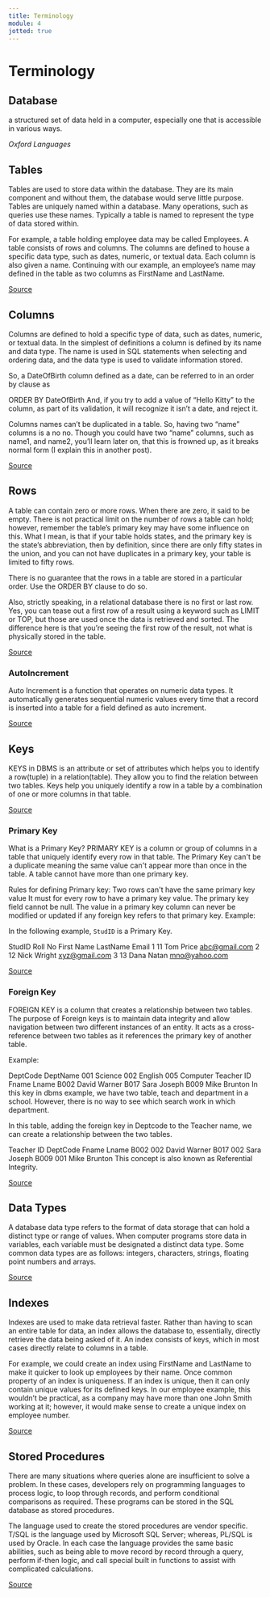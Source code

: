 ```yaml
---
title: Terminology
module: 4
jotted: true
---
```


# Terminology

## Database

a structured set of data held in a computer, especially one that is accessible in various ways.

<em>Oxford Languages</em>

## Tables

Tables are used to store data within the database.  They are its main component and without them, the database would serve little purpose. Tables are uniquely named within a database.  Many operations, such as queries use these names.  Typically a table is named to represent the type of data stored within.

For example, a table holding employee data may be called Employees. A table consists of rows and columns.  The columns are defined to house a specific data type, such as dates, numeric, or textual data.  Each column is also given a name.  Continuing with our example, an employee’s name may defined in the table as two columns as FirstName and LastName.

<a href="https://www.essentialsql.com/what-are-the-major-parts-of-a-database/" target="_new">Source</a>


## Columns

Columns are defined to hold a specific type of data, such as dates, numeric, or textual data.  In the simplest of definitions a column is defined by its name and data type.  The name is used in SQL statements when selecting and ordering data, and the data type is used to validate information stored.

So, a DateOfBirth column defined as a date, can be referred to in an order by clause as

ORDER BY DateOfBirth
And, if you try to add a value of “Hello Kitty” to the column, as part of its validation, it will recognize it isn’t a date, and reject it.

Columns names can’t be duplicated in a table.  So, having two “name” columns is a no no.  Though you could have two “name” columns, such as name1, and name2, you’ll learn later on, that this is frowned up, as it breaks normal form (I explain this in another post).


<a href="https://www.essentialsql.com/what-is-a-database-table/" target="_new">Source</a>

## Rows

A table can contain zero or more rows.  When there are zero, it said to be empty.  There is not practical limit on the number of rows a table can hold; however, remember the table’s primary key may have some influence on this.  What I mean, is that if your table holds states, and the primary key is the state’s abbreviation, then by definition, since there are only fifty states in the union, and you can not have duplicates in a primary key, your table is limited to fifty rows.


There is no guarantee that the rows in a table are stored in a particular order.  Use the ORDER BY clause to do so.

Also, strictly speaking, in a relational database there is no first or last row.  Yes, you can tease out a first row of a result using a keyword such as LIMIT or TOP, but those are used once the data is retrieved and sorted.  The difference here is that you’re seeing the first row of the result, not what is physically stored in the table.

<a href="https://www.essentialsql.com/what-is-a-database-table/" target="_new">Source</a>


### AutoIncrement

Auto Increment is a function that operates on numeric data types. It automatically generates sequential numeric values every time that a record is inserted into a table for a field defined as auto increment.

<a href="https://www.guru99.com/auto-increment.html#:~:text=Auto%20Increment%20is%20a%20function,field%20defined%20as%20auto%20increment." target="_new">Source</a>

## Keys

KEYS in DBMS is an attribute or set of attributes which helps you to identify a row(tuple) in a relation(table). They allow you to find the relation between two tables. Keys help you uniquely identify a row in a table by a combination of one or more columns in that table.

<a href="https://www.guru99.com/dbms-keys.html#:~:text=KEYS%20in%20DBMS%20is%20an,more%20columns%20in%20that%20table." target="_new">Source</a>

### Primary Key

What is a Primary Key?
PRIMARY KEY is a column or group of columns in a table that uniquely identify every row in that table. The Primary Key can't be a duplicate meaning the same value can't appear more than once in the table. A table cannot have more than one primary key.

Rules for defining Primary key:
Two rows can't have the same primary key value
It must for every row to have a primary key value.
The primary key field cannot be null.
The value in a primary key column can never be modified or updated if any foreign key refers to that primary key.
Example:

In the following example, <code>StudID</code> is a Primary Key.

StudID	Roll No	First Name	LastName	Email
1	11	Tom	Price	abc@gmail.com
2	12	Nick	Wright	xyz@gmail.com
3	13	Dana	Natan	mno@yahoo.com

<a href="https://www.guru99.com/dbms-keys.html#:~:text=KEYS%20in%20DBMS%20is%20an,more%20columns%20in%20that%20table." target="_new">Source</a>

### Foreign Key

FOREIGN KEY is a column that creates a relationship between two tables. The purpose of Foreign keys is to maintain data integrity and allow navigation between two different instances of an entity. It acts as a cross-reference between two tables as it references the primary key of another table.

Example:

DeptCode	DeptName
001	Science
002	English
005	Computer
Teacher ID	Fname	Lname
B002	David	Warner
B017	Sara	Joseph
B009	Mike	Brunton
In this key in dbms example, we have two table, teach and department in a school. However, there is no way to see which search work in which department.

In this table, adding the foreign key in Deptcode to the Teacher name, we can create a relationship between the two tables.

Teacher ID	DeptCode	Fname	Lname
B002	002	David	Warner
B017	002	Sara	Joseph
B009	001	Mike	Brunton
This concept is also known as Referential Integrity.

<a href="https://www.guru99.com/dbms-keys.html#:~:text=KEYS%20in%20DBMS%20is%20an,more%20columns%20in%20that%20table." target="_new">Source</a>

## Data Types

A database data type refers to the format of data storage that can hold a distinct type or range of values. When computer programs store data in variables, each variable must be designated a distinct data type. Some common data types are as follows: integers, characters, strings, floating point numbers and arrays.

<a href="https://teachcomputerscience.com/database-data-types/#:~:text=A%20database%20data%20type%20refers,floating%20point%20numbers%20and%20arrays." target="_new">Source</a>


## Indexes

Indexes are used to make data retrieval faster.  Rather than having to scan an entire table for data, an index allows the database to, essentially, directly retrieve the data being asked of it.  An index consists of keys, which in most cases directly relate to columns in a table.


For example, we could create an index using FirstName and LastName to make it quicker to look up employees by their name. Once common property of an index is uniqueness.  If an index is unique, then it can only contain unique values for its defined keys.  In our employee example, this wouldn’t be practical, as a company may have more than one John Smith working at it; however, it would make sense to create a unique index on employee number.

<a href="https://www.essentialsql.com/what-is-a-database-table/" target="_new">Source</a>

## Stored Procedures

There are many situations where queries alone are insufficient to solve a problem.  In these cases, developers rely on programming languages to process logic, to loop through records, and perform conditional comparisons as required.  These programs can be stored in the SQL database as stored procedures.

The language used to create the stored procedures are vendor specific.  T/SQL is the language used by Microsoft SQL Server; whereas, PL/SQL is used by Oracle. In each case the language provides the same basic abilities, such as being able to move record by record through a query, perform if-then logic, and call special built in functions to assist with complicated calculations.


<a href="https://www.essentialsql.com/what-is-a-database-table/" target="_new">Source</a>
